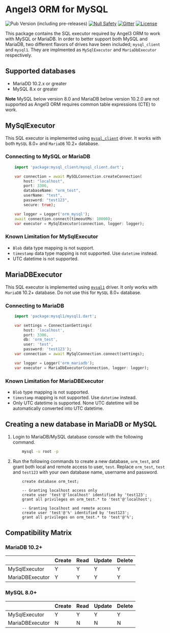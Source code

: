 # Angel3 ORM for MySQL

![Pub Version (including pre-releases)](https://img.shields.io/pub/v/angel3_orm_mysql?include_prereleases)
[![Null Safety](https://img.shields.io/badge/null-safety-brightgreen)](https://dart.dev/null-safety)
[![Gitter](https://img.shields.io/gitter/room/angel_dart/discussion)](https://gitter.im/angel_dart/discussion)
[![License](https://img.shields.io/github/license/dukefirehawk/angel)](https://github.com/dukefirehawk/angel/tree/master/packages/orm/angel_orm_mysql/LICENSE)

This package contains the SQL executor required by Angel3 ORM to work with MySQL or MariaDB. In order to better support both MySQL and MariaDB, two different flavors of drives have been included; `mysql_client` and `mysql1`. They are implmented as `MySqlExecutor` and `MariaDbExecutor` respectively.

## Supported databases

* MariaDD 10.2.x or greater
* MySQL 8.x or greater

**Note** MySQL below version 8.0 and MariaDB below version 10.2.0 are not supported as Angel3 ORM requires common table expressions (CTE) to work.

## MySqlExecutor

This SQL executor is implemented using [`mysql_client`](https://pub.dev/packages?q=mysql_client) driver. It works with both `MySQL` 8.0+ and `MariaDB` 10.2+ database.

### Connecting to MySQL or MariaDB

```dart
    import 'package:mysql_client/mysql_client.dart';

    var connection = await MySQLConnection.createConnection(
        host: "localhost",
        port: 3306,
        databaseName: "orm_test",
        userName: "test",
        password: "test123",
        secure: true);

    var logger = Logger('orm_mysql');
    await connection.connect(timeoutMs: 10000);
    var executor = MySqlExecutor(connection, logger: logger);
```

### Known Limitation for MySqlExecutor

* `Blob` data type mapping is not support.
* `timestamp` data type mapping is not supported. Use `datetime` instead.
* UTC datetime is not supported.

## MariaDBExecutor

This SQL executor is implemented using [`mysql1`](https://pub.dev/packages?q=mysql1) driver. It only works with `MariaDB` 10.2+ database. Do not use this for `MySQL` 8.0+ database.

### Connecting to MariaDB

```dart
    import 'package:mysql1/mysql1.dart';

    var settings = ConnectionSettings(
        host: 'localhost',
        port: 3306,
        db: 'orm_test',
        user: 'test',
        password: 'test123');
    var connection = await MySqlConnection.connect(settings);

    var logger = Logger('orm_mariadb');
    var executor = MariaDbExecutor(connection, logger: logger);
```

### Known Limitation for MariaDBExecutor

* `Blob` type mapping is not supported.
* `timestamp` mapping is not supported. Use `datetime` instead.
* Only UTC datetime is supported. None UTC datetime will be automatically converted into UTC datetime.

## Creating a new database in MariaDB or MySQL

1. Login to MariaDB/MySQL database console with the following command.

    ```bash
        mysql -u root -p
    ```

2. Run the following commands to create a new database, `orm_test`, and grant both local and remote access to user, `test`. Replace `orm_test`, `test` and `test123` with your own database name, username and password.

    ```mysql
        create database orm_test;
        
        -- Granting localhost access only
        create user 'test'@'localhost' identified by 'test123';
        grant all privileges on orm_test.* to 'test'@'localhost';

        -- Granting localhost and remote access
        create user 'test'@'%' identified by 'test123';
        grant all privileges on orm_test.* to 'test'@'%';
    ```

## Compatibility Matrix

### MariaDB 10.2+

|                 | Create |  Read  | Update | Delete |
|-----------------|--------|--------|--------|--------|
| MySqlExecutor   |    Y   |   Y    |    Y   |    Y   |
| MariaDBExecutor |    Y   |   Y    |    Y   |    Y   |

### MySQL 8.0+

|                 | Create |  Read  | Update | Delete |
|-----------------|--------|--------|--------|--------|
| MySqlExecutor   |    Y   |   Y    |    Y   |    Y   |
| MariaDBExecutor |    N   |   N    |    N   |    N   |
